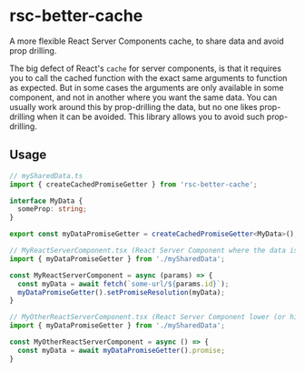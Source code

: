 # rsc-better-cache
A more flexible React Server Components cache, to share data and avoid prop drilling.

The big defect of React's `cache` for server components, is that it requires you to call the cached function with the exact same arguments to function as expected.
But in some cases the arguments are only available in some component, and not in another where you want the same data. You can usually work around this by prop-drilling the data, but no one likes prop-drilling when it can be avoided.
This library allows you to avoid such prop-drilling.

## Usage

```typescript
// mySharedData.ts
import { createCachedPromiseGetter } from 'rsc-better-cache';

interface MyData {
  someProp: string;
}

export const myDataPromiseGetter = createCachedPromiseGetter<MyData>();
```

```typescript
// MyReactServerComponent.tsx (React Server Component where the data is obtained)
import { myDataPromiseGetter } from './mySharedData';

const MyReactServerComponent = async (params) => {
  const myData = await fetch(`some-url/${params.id}`);
  myDataPromiseGetter().setPromiseResolution(myData);
}
```

```typescript
// MyOtherReactServerComponent.tsx (React Server Component lower (or higher !) in your app tree)
import { myDataPromiseGetter } from './mySharedData';

const MyOtherReactServerComponent = async () => {
  const myData = await myDataPromiseGetter().promise;
}
```
